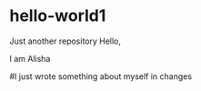 # hello-world1
Just another repository
Hello,

I am Alisha

#I just wrote something about myself in changes
